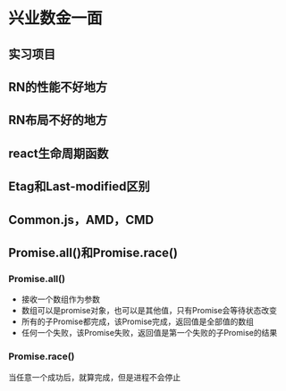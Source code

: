 # 兴业数金一面   
## 实习项目   
## RN的性能不好地方  
## RN布局不好的地方
## react生命周期函数   
## Etag和Last-modified区别  
## Common.js，AMD，CMD  
## Promise.all()和Promise.race()  
### Promise.all()  
- 接收一个数组作为参数   
- 数组可以是promise对象，也可以是其他值，只有Promise会等待状态改变      
- 所有的子Promise都完成，该Promise完成，返回值是全部值的数组  
- 任何一个失败，该Promise失败，返回值是第一个失败的子Promise的结果  
### Promise.race()  
当任意一个成功后，就算完成，但是进程不会停止   


